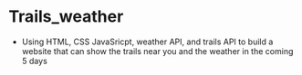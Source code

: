 # Trails_weather
* Using HTML, CSS JavaSricpt, weather API, and trails API to build a website that can show the trails near you and the weather in the coming 5 days
